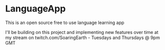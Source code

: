 # LanguageApp
This is an open source free to use language learning app

I'll be building on this project and implementing new features over time at my stream on twitch.com/SoaringEarth - Tuesdays and Thursdays @ 9pm GMT
